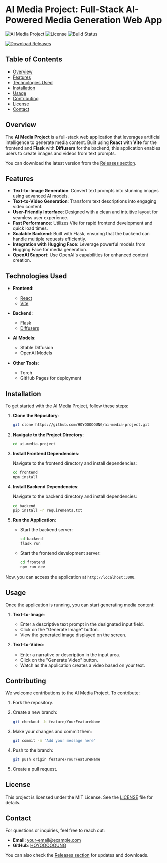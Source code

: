 # AI Media Project: Full-Stack AI-Powered Media Generation Web App

![AI Media Project](https://img.shields.io/badge/Release-v1.0.0-blue.svg) ![License](https://img.shields.io/badge/License-MIT-green.svg) ![Build Status](https://img.shields.io/badge/Build-Passing-brightgreen.svg)

[![Download Releases](https://img.shields.io/badge/Download%20Releases-v1.0.0-orange.svg)](https://github.com/HOYOOOOOUNG/ai-media-project/releases)

## Table of Contents

- [Overview](#overview)
- [Features](#features)
- [Technologies Used](#technologies-used)
- [Installation](#installation)
- [Usage](#usage)
- [Contributing](#contributing)
- [License](#license)
- [Contact](#contact)

## Overview

The **AI Media Project** is a full-stack web application that leverages artificial intelligence to generate media content. Built using **React** with **Vite** for the frontend and **Flask** with **Diffusers** for the backend, this application enables users to create images and videos from text prompts. 

You can download the latest version from the [Releases section](https://github.com/HOYOOOOOUNG/ai-media-project/releases).

## Features

- **Text-to-Image Generation**: Convert text prompts into stunning images using advanced AI models.
- **Text-to-Video Generation**: Transform text descriptions into engaging video content.
- **User-Friendly Interface**: Designed with a clean and intuitive layout for seamless user experience.
- **Fast Performance**: Utilizes Vite for rapid frontend development and quick load times.
- **Scalable Backend**: Built with Flask, ensuring that the backend can handle multiple requests efficiently.
- **Integration with Hugging Face**: Leverage powerful models from Hugging Face for media generation.
- **OpenAI Support**: Use OpenAI's capabilities for enhanced content creation.

## Technologies Used

- **Frontend**: 
  - [React](https://reactjs.org/)
  - [Vite](https://vitejs.dev/)
  
- **Backend**: 
  - [Flask](https://flask.palletsprojects.com/)
  - [Diffusers](https://huggingface.co/docs/diffusers/index)
  
- **AI Models**:
  - Stable Diffusion
  - OpenAI Models
  
- **Other Tools**:
  - Torch
  - GitHub Pages for deployment

## Installation

To get started with the AI Media Project, follow these steps:

1. **Clone the Repository**:

   ```bash
   git clone https://github.com/HOYOOOOOUNG/ai-media-project.git
   ```

2. **Navigate to the Project Directory**:

   ```bash
   cd ai-media-project
   ```

3. **Install Frontend Dependencies**:

   Navigate to the frontend directory and install dependencies:

   ```bash
   cd frontend
   npm install
   ```

4. **Install Backend Dependencies**:

   Navigate to the backend directory and install dependencies:

   ```bash
   cd backend
   pip install -r requirements.txt
   ```

5. **Run the Application**:

   - Start the backend server:

     ```bash
     cd backend
     flask run
     ```

   - Start the frontend development server:

     ```bash
     cd frontend
     npm run dev
     ```

Now, you can access the application at `http://localhost:3000`.

## Usage

Once the application is running, you can start generating media content:

1. **Text-to-Image**:
   - Enter a descriptive text prompt in the designated input field.
   - Click on the "Generate Image" button.
   - View the generated image displayed on the screen.

2. **Text-to-Video**:
   - Enter a narrative or description in the input area.
   - Click on the "Generate Video" button.
   - Watch as the application creates a video based on your text.

## Contributing

We welcome contributions to the AI Media Project. To contribute:

1. Fork the repository.
2. Create a new branch:

   ```bash
   git checkout -b feature/YourFeatureName
   ```

3. Make your changes and commit them:

   ```bash
   git commit -m "Add your message here"
   ```

4. Push to the branch:

   ```bash
   git push origin feature/YourFeatureName
   ```

5. Create a pull request.

## License

This project is licensed under the MIT License. See the [LICENSE](LICENSE) file for details.

## Contact

For questions or inquiries, feel free to reach out:

- **Email**: your-email@example.com
- **GitHub**: [HOYOOOOOUNG](https://github.com/HOYOOOOOUNG)

You can also check the [Releases section](https://github.com/HOYOOOOOUNG/ai-media-project/releases) for updates and downloads.